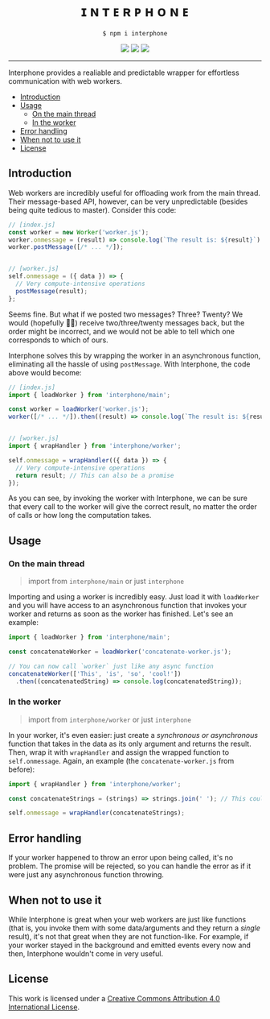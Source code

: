 <div align="center" style="text-align: center">
  <h1 align="center" style="text-align: center">ɪ ɴ ᴛ ᴇ ʀ ᴘ ʜ ᴏ ɴ ᴇ</h1>

  `$ npm i interphone`

  [![](https://img.shields.io/npm/v/interphone?style=flat-square)](https://www.npmjs.com/package/interphone)
  [![](https://img.shields.io/bundlephobia/min/interphone?style=flat-square)](https://bundlephobia.com/result?p=interphone)
  [![](https://img.shields.io/bundlephobia/minzip/interphone?style=flat-square)](https://bundlephobia.com/result?p=interphone)
</div>

<hr />

Interphone provides a realiable and predictable wrapper for effortless communication with web workers.

- [Introduction](#introduction)
- [Usage](#usage)
  - [On the main thread](#on-the-main-thread)
  - [In the worker](#in-the-worker)
- [Error handling](#error-handling)
- [When not to use it](#when-not-to-use-it)
- [License](#license)

## Introduction
Web workers are incredibly useful for offloading work from the main thread. Their message-based API, however, can be very unpredictable (besides being quite tedious to master). Consider this code:

```javascript
// [index.js]
const worker = new Worker('worker.js');
worker.onmessage = (result) => console.log(`The result is: ${result}`)
worker.postMessage([/* ... */]);


// [worker.js]
self.onmessage = ({ data }) => {
  // Very compute-intensive operations
  postMessage(result);
};
```

Seems fine. But what if we posted two messages? Three? Twenty? We would (hopefully :man_shrugging:) receive two/three/twenty messages back, but the order might be incorrect, and we would not be able to tell which one corresponds to which of ours.

Interphone solves this by wrapping the worker in an asynchronous function, eliminating all the hassle of using `postMessage`. With Interphone, the code above would become:

```javascript
// [index.js]
import { loadWorker } from 'interphone/main';

const worker = loadWorker('worker.js');
worker([/* ... */]).then((result) => console.log(`The result is: ${result}`));


// [worker.js]
import { wrapHandler } from 'interphone/worker';

self.onmessage = wrapHandler(({ data }) => {
  // Very compute-intensive operations
  return result; // This can also be a promise
});
```

As you can see, by invoking the worker with Interphone, we can be sure that every call to the worker will give the correct result, no matter the order of calls or how long the computation takes.


## Usage

### On the main thread
> import from `interphone/main` or just `interphone`

Importing and using a worker is incredibly easy. Just load it with `loadWorker` and you will have access to an asynchronous function that invokes your worker and returns as soon as the worker has finished. Let's see an example:

```javascript
import { loadWorker } from 'interphone/main';

const concatenateWorker = loadWorker('concatenate-worker.js');

// You can now call `worker` just like any async function
concatenateWorker(['This', 'is', 'so', 'cool!'])
  .then((concatenatedString) => console.log(concatenatedString));
```

### In the worker
> import from `interphone/worker` or just `interphone`

In your worker, it's even easier: just create a *synchronous or asynchronous* function that takes in the data as its only argument and returns the result. Then, wrap it with `wrapHandler` and assign
the wrapped function to `self.onmessage`. Again, an example (the `concatenate-worker.js` from before):

```javascript
import { wrapHandler } from 'interphone/worker';

const concatenateStrings = (strings) => strings.join(' '); // This could also be async

self.onmessage = wrapHandler(concatenateStrings);
```

## Error handling
If your worker happened to throw an error upon being called, it's no problem. The promise will be rejected, so you can handle the error as if it were just any asynchronous function throwing.

## When not to use it
While Interphone is great when your web workers are just like functions (that is, you invoke them with some data/arguments and they return a *single* result), it's not that great when they are not function-like. For example, if your worker stayed in the background and emitted events every now and then, Interphone wouldn't come in very useful.

## License
This work is licensed under a [Creative Commons Attribution 4.0 International License](http://creativecommons.org/licenses/by/4.0/).
